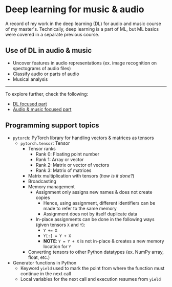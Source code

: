 # Deep learning for music & audio
A record of my work in the deep learning (DL) for audio and music course of my master's. Technically, deep learning is a part of ML, but ML basics were covered in a separate previous course.

## Use of DL in audio & music
- Uncover features in audio representations (ex. image recognition on spectograms of audio files)
- Classify audio or parts of audio
- Musical analysis

---
To explore further, check the following:

- [DL focused part](https://github.com/pranigopu/deepLearning--for--audio-music/blob/17d6660862f79616c63c2bab18adaf260f166f57/deepLearning.md)
- [Audio & music focused part](https://github.com/pranigopu/deepLearning--for--audio-music/blob/17d6660862f79616c63c2bab18adaf260f166f57/audio.md)

## Programming support topics

- `pytorch`: PyTorch library for handling vectors & matrices as tensors
    - `pytorch.tensor`: Tensor
        - Tensor ranks
            - Rank 0: Floating point number
            - Rank 1: Array or vector
            - Rank 2: Matrix or vector of vectors
            - Rank 3: Matrix of matrices
        - Matrix multiplication with tensors (_how is it done?_)
        - Broadcasting
        - Memory management
            - Assignment only assigns new names & does not create copies
                - Hence, using assignment, different identifiers can be made to refer to the same memory
                - Assignment does not by itself duplicate data
            - In-place assignments can be done in the following ways (given tensors `X` and `Y`):
                - `Y += X`
                - `Y[:] = Y + X`
                - **NOTE**: `Y = Y + X` is not in-place & creates a new memory location for `Y`
        - Converting tensors to other Python datatypes (ex. NumPy array, float, etc.)
- Generator functions in Python
    - Keyword `yield` used to mark the point from where the function must continue in the next call
    - Local variables for the next call and execution resumes from `yield`
